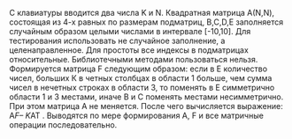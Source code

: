 С клавиатуры вводится два числа K и N. Квадратная матрица А(N,N), состоящая из 4-х равных по размерам подматриц, B,C,D,E заполняется случайным образом целыми числами в интервале [-10,10]. 
Для тестирования использовать не случайное заполнение, а целенаправленное. Для простоты все индексы в подматрицах относительные. Библиотечными методами пользоваться нельзя.
Формируется матрица F следующим образом: если в Е количество чисел, больших К в четных столбцах в области 1 больше, чем сумма чисел в нечетных строках в области 3, то поменять в Е симметрично области 1 и 3 местами, иначе В и С поменять местами несимметрично. 
При этом матрица А не меняется. После чего вычисляется выражение: A*F– K*AT . Выводятся по мере формирования А, F и все матричные операции последовательно.
